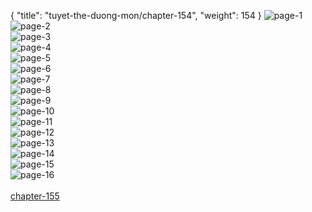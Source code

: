 { "title": "tuyet-the-duong-mon/chapter-154", "weight": 154 }
<img src="tuyet-the-duong-mon_0154_01-cdbc6255cf60f807eb0038fd5eaa01e2.webp" alt="page-1" origin="http://1.bp.blogspot.com/-oKOtcjL3SiE/WyuFfmdekdI/AAAAAAABJFQ/sFt97p9jfM0ebvVjJCdQ7hnDCxGsX1-pgCLcBGAs/s1600/1.jpg?imgmax=0"><br/>
<img src="tuyet-the-duong-mon_0154_02-f8a5134a7f079d993231199be9ff9457.webp" alt="page-2" origin="http://1.bp.blogspot.com/-btckzHVrmmU/WyuFhkTDVRI/AAAAAAABJF0/ylPLmHLVDjIiT6vZdveV-j6imu4PcmHyQCLcBGAs/s1600/2.jpg?imgmax=0"><br/>
<img src="tuyet-the-duong-mon_0154_03-b364d674d89978fe6ec201de739c43be.webp" alt="page-3" origin="http://1.bp.blogspot.com/-r4wZA4KEOPQ/WyuFh4yoe1I/AAAAAAABJF4/NIShiCwln7AFvyajTXxHPMK0jc36ZhEqACLcBGAs/s1600/3.jpg?imgmax=0"><br/>
<img src="tuyet-the-duong-mon_0154_04-b3fb73a783de6319579935829de776a9.webp" alt="page-4" origin="http://1.bp.blogspot.com/-xhKgRwrjw8g/WyuFh-IN1FI/AAAAAAABJF8/KmUhF0ZFCZY86dICLV7zw4SYiea9FGUNQCLcBGAs/s1600/4.jpg?imgmax=0"><br/>
<img src="tuyet-the-duong-mon_0154_05-bda8080e1ebe73f8f7a4b34576feed47.webp" alt="page-5" origin="http://1.bp.blogspot.com/-yczKG5ttsD4/WyuFilgv8fI/AAAAAAABJGA/jVEXzD983lM-ij6Fmh9XDvj-D0UDUQWZQCLcBGAs/s1600/5.jpg?imgmax=0"><br/>
<img src="tuyet-the-duong-mon_0154_06-653799bf50554a5c4dd69f346725fc9c.webp" alt="page-6" origin="http://1.bp.blogspot.com/-5AllyPivMh8/WyuFiieBT5I/AAAAAAABJGE/wxIeR0Zt6E0FkGvQZZNMEbstLF2cKIOIgCLcBGAs/s1600/6.jpg?imgmax=0"><br/>
<img src="tuyet-the-duong-mon_0154_07-bce0c4ae2c96f12fbd250181cf6b17c1.webp" alt="page-7" origin="http://1.bp.blogspot.com/-cc0LqmuhieQ/WyuFjEPZ2oI/AAAAAAABJGI/dtH3QtKkqGALdbFSFFq36pd08F6DSiWOwCLcBGAs/s1600/7.jpg?imgmax=0"><br/>
<img src="tuyet-the-duong-mon_0154_08-a281de450652bdd9c9e2a8602c445722.webp" alt="page-8" origin="http://1.bp.blogspot.com/-d_x6omG37hs/WyuFjHcooyI/AAAAAAABJGM/rS_c9GLIw6gNp5llnFBaYjex6wN4EnGdgCLcBGAs/s1600/8.jpg?imgmax=0"><br/>
<img src="tuyet-the-duong-mon_0154_09-cfec471f7fc5bac77d41ff06773ada14.webp" alt="page-9" origin="http://1.bp.blogspot.com/-RyLng6Oc-do/WyuFjUH6vQI/AAAAAAABJGQ/lznx_J_2VfEzIGhIxrdrscYwTsxpxKfGgCLcBGAs/s1600/9.jpg?imgmax=0"><br/>
<img src="tuyet-the-duong-mon_0154_10-3d5a6bc2d6b859b30d74c9bffa2c5b2c.webp" alt="page-10" origin="http://1.bp.blogspot.com/-QS8mVZu-k_g/WyuFfoIqbTI/AAAAAAABJFY/lBWXeFPq9JwDn1sYCjY6PEtJFRTInlPWQCLcBGAs/s1600/10.jpg?imgmax=0"><br/>
<img src="tuyet-the-duong-mon_0154_11-d9d132acd89f8e155c818bb2926d112c.webp" alt="page-11" origin="http://1.bp.blogspot.com/-DnB8Qo09_DA/WyuFgXIGmVI/AAAAAAABJFc/I5pAFN7kvZIbFGeRB61f5ElTfOuj0hQaACLcBGAs/s1600/11.jpg?imgmax=0"><br/>
<img src="tuyet-the-duong-mon_0154_12-14d6a473a93d2010195913eb58ec64a0.webp" alt="page-12" origin="http://1.bp.blogspot.com/-8X-aOupmofE/WyuFglbbyGI/AAAAAAABJFg/e1q0OM1KF387GRxo0VXJbqu9mgWbZ72NQCLcBGAs/s1600/12.jpg?imgmax=0"><br/>
<img src="tuyet-the-duong-mon_0154_13-daad5cc4d629c10b6715be0fb82ce7b9.webp" alt="page-13" origin="http://1.bp.blogspot.com/-cCaGv50C7OI/WyuFg8ZlNBI/AAAAAAABJFk/QzySMJWJlKo7zpjDjI17ZCDC_e8pdVkUgCLcBGAs/s1600/13.jpg?imgmax=0"><br/>
<img src="tuyet-the-duong-mon_0154_14-840fceecb82bbd7e2bfdbcd4f8a47395.webp" alt="page-14" origin="http://1.bp.blogspot.com/-N6vzNVO7cPE/WyuFhOmGnMI/AAAAAAABJFo/8JM3ZH7zGG037MroeCF8qw7o41PtTBMyACLcBGAs/s1600/14.jpg?imgmax=0"><br/>
<img src="tuyet-the-duong-mon_0154_15-0c5e1e2c4fe73c846d39f13906b1cae2.webp" alt="page-15" origin="http://1.bp.blogspot.com/-tU34aHYIaoY/WyuFhB2O7kI/AAAAAAABJFs/tJkqORdZnYsiuCBts2Y1F5iztZnbYzF1gCLcBGAs/s1600/15.jpg?imgmax=0"><br/>
<img src="tuyet-the-duong-mon_0154_16-53348e28f94c3e391bfccd23d6a0b9c0.webp" alt="page-16" origin="http://1.bp.blogspot.com/-a92Ry7ozOGE/WyuFhc0A-sI/AAAAAAABJFw/WM0rurHj-dw_9rsZn22-lZt6CQZj0r7XQCLcBGAs/s1600/16.jpg?imgmax=0"><br/>
<br/><a class="nextchap" href="/tuyet-the-duong-mon/chapter-155">chapter-155</a>
